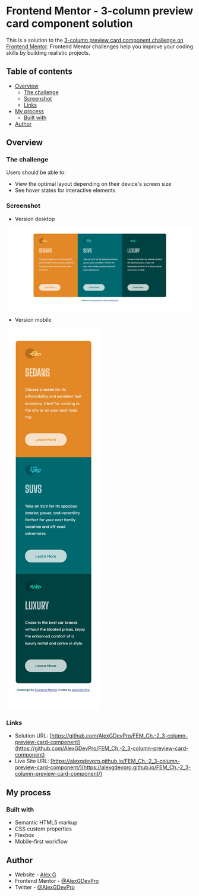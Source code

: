 # Frontend Mentor - 3-column preview card component solution

This is a solution to the [3-column preview card component challenge on Frontend Mentor](https://www.frontendmentor.io/challenges/3column-preview-card-component-pH92eAR2-). Frontend Mentor challenges help you improve your coding skills by building realistic projects. 

## Table of contents

- [Overview](#overview)
  - [The challenge](#the-challenge)
  - [Screenshot](#screenshot)
  - [Links](#links)
- [My process](#my-process)
  - [Built with](#built-with)
- [Author](#author)


## Overview

### The challenge

Users should be able to:

- View the optimal layout depending on their device's screen size
- See hover states for interactive elements

### Screenshot

- Version desktop

![](./screenshot/desktop-screen.png)


- Version mobile

![](./screenshot/mobile-screen.png)

### Links

- Solution URL: [https://github.com/AlexGDevPro/FEM_Ch.-2_3-column-preview-card-component](https://github.com/AlexGDevPro/FEM_Ch.-2_3-column-preview-card-component)
- Live Site URL: [https://alexgdevpro.github.io/FEM_Ch.-2_3-column-preview-card-component/](https://alexgdevpro.github.io/FEM_Ch.-2_3-column-preview-card-component/)


## My process

### Built with

- Semantic HTML5 markup
- CSS custom properties
- Flexbox
- Mobile-first workflow


## Author

- Website - [Alex G](https://alexgdevpro.github.io/)
- Frontend Mentor - [@AlexGDevPro](https://www.frontendmentor.io/profile/AlexGDevPro)
- Twitter - [@AlexGDevPro](https://twitter.com/AlexGDevPro)
